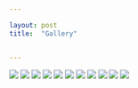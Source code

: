```yaml
---

layout: post
title:  "Gallery"


---
```




![](/congobook/images/congo_1.jpg)
![](/congobook/images/congo_2.jpg)
![](/congobook/images/congo_3a.jpg)
![](/congobook/images/congo_3b.jpg)
![](/congobook/images/congo_4a.jpg)
![](/congobook/images/congo_4b.jpg)
![](/congobook/images/congo_5a.jpg)
![](/congobook/images/congo_5b.jpg)
![](/congobook/images/congo_5c.jpg)
![](/congobook/images/congo_5d.jpg)
![](/congobook/images/congo_6.jpg)
